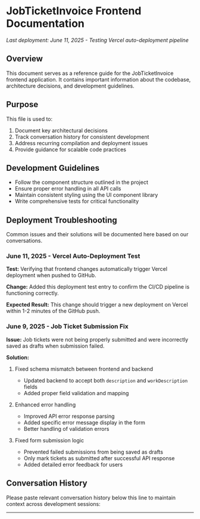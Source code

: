 # JobTicketInvoice Frontend Documentation

*Last deployment: June 11, 2025 - Testing Vercel auto-deployment pipeline*

## Overview
This document serves as a reference guide for the JobTicketInvoice frontend application. It contains important information about the codebase, architecture decisions, and development guidelines.

## Purpose
This file is used to:
1. Document key architectural decisions
2. Track conversation history for consistent development
3. Address recurring compilation and deployment issues
4. Provide guidance for scalable code practices

## Development Guidelines
- Follow the component structure outlined in the project
- Ensure proper error handling in all API calls
- Maintain consistent styling using the UI component library
- Write comprehensive tests for critical functionality

## Deployment Troubleshooting
Common issues and their solutions will be documented here based on our conversations.

### June 11, 2025 - Vercel Auto-Deployment Test

**Test:** Verifying that frontend changes automatically trigger Vercel deployment when pushed to GitHub.

**Change:** Added this deployment test entry to confirm the CI/CD pipeline is functioning correctly.

**Expected Result:** This change should trigger a new deployment on Vercel within 1-2 minutes of the GitHub push.

### June 9, 2025 - Job Ticket Submission Fix

**Issue:** Job tickets were not being properly submitted and were incorrectly saved as drafts when submission failed.

**Solution:**
1. Fixed schema mismatch between frontend and backend
   - Updated backend to accept both `description` and `workDescription` fields
   - Added proper field validation and mapping

2. Enhanced error handling
   - Improved API error response parsing
   - Added specific error message display in the form
   - Better handling of validation errors

3. Fixed form submission logic
   - Prevented failed submissions from being saved as drafts
   - Only mark tickets as submitted after successful API response
   - Added detailed error feedback for users

## Conversation History
Please paste relevant conversation history below this line to maintain context across development sessions:

---
